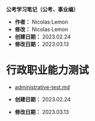 **公考学习笔记（公考、事业编）**

- **作者：** Nicolas·Lemon
- **修改：** Nicolas·Lemon
- **创建日期：** 2023.02.24
- **修改日期：** 2023.03.13

# 行政职业能力测试

* [administrative-test.md](./administrative-test/administrative-test.md)

* **创建日期：** 2023.02.24

* **修改日期：** 2023.03.13
